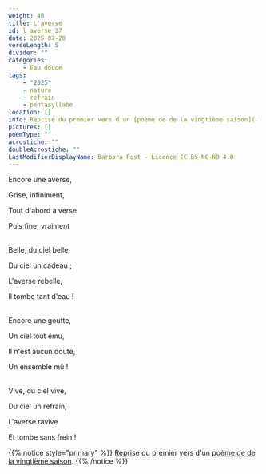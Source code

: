 ```yaml
---
weight: 48
title: L'averse
id: l_averse_27
date: 2025-07-20
verseLength: 5
divider: ""
categories:
    - Eau douce
tags:
    - "2025"
    - nature
    - refrain
    - pentasyllabe
location: []
info: Reprise du premier vers d'un [poème de de la vingtième saison](../20_vingtieme_saison/encore_une_averse).
pictures: []
poemType: ""
acrostiche: ""
doubleAcrostiche: ""
LastModifierDisplayName: Barbara Post - Licence CC BY-NC-ND 4.0
---
```

Encore une averse,

Grise, infiniment,

Tout d'abord à verse

Puis fine, vraiment

 \
Belle, du ciel belle,

Du ciel un cadeau ;

L'averse rebelle,

Il tombe tant d'eau !

 \
Encore une goutte,

Un ciel tout ému,

Il n'est aucun doute,

Un ensemble mû !

 \
Vive, du ciel vive,

Du ciel un refrain,

L'averse ravive

Et tombe sans frein !

{{% notice style="primary" %}}
Reprise du premier vers d'un [poème de de la vingtième saison](../20_vingtieme_saison/encore_une_averse).
{{% /notice %}}